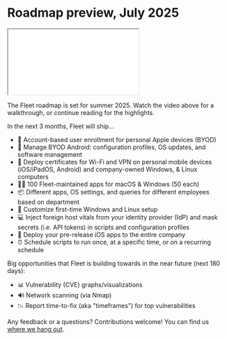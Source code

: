 # Roadmap preview, July 2025

<div purpose="embedded-content">
   <iframe src="TODO" allowfullscreen></iframe>
</div>

The Fleet roadmap is set for summer 2025. Watch the video above for a walkthrough, or continue reading for the highlights.

In the next 3 months, Fleet will ship...

- 🍏 Account-based user enrollment for personal Apple devices (BYOD)
- 🤖 Manage BYOD Android: configuration profiles, OS updates, and software management
- 📄 Deploy certificates for Wi-Fi and VPN on personal mobile devices (iOS/iPadOS, Android) and company-owned Windows, & Linux computers
- 👨‍💻 100 Fleet-maintained apps for macOS & Windows (50 each)
- 📦 Different apps, OS settings, and queries for different employees based on department
- 👔 Customize first-time Windows and Linux setup
- 💻 Inject foreign host vitals from your identity provider (IdP) and mask secrets (i.e. API tokens) in scripts and configuration profiles
- 🧪 Deploy your pre-release iOS apps to the entire company
- ⏰ Schedule scripts to run once, at a specific time, or on a recurring schedule

Big opportunities that Fleet is building towards in the near future (next 180 days):

- 📊 Vulnerability (CVE) graphs/visualizations
- 🔊 Network scanning (via Nmap)
- 📉 Report time-to-fix (aka "timeframes") for top vulnerabilities

Any feedback or a questions? Contributions welcome! You can find us [where we hang out](https://fleetdm.com/support).

<meta name="category" value="announcements">
<meta name="authorFullName" value="Noah Talerman">
<meta name="authorGitHubUsername" value="noahtalerman">
<meta name="publishedOn" value="2025-07-01">
<meta name="articleTitle" value="Roadmap preview, July 2025">
<meta name="description" value="The product improvements Fleet is currently working on and the 3 biggest open opportunities in the product in the near future.">

